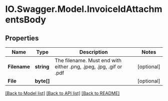 # IO.Swagger.Model.InvoiceIdAttachmentsBody

## Properties

 Name         | Type       | Description                                                        | Notes
--------------|------------|--------------------------------------------------------------------|------------
 **Filename** | **string** | The filename. Must end with either .png, .jpeg, .jpg, .gif or .pdf | [optional]
 **File**     | **byte[]** |                                                                    | [optional]

[[Back to Model list]](../README.md#documentation-for-models) [[Back to API list]](../README.md#documentation-for-api-endpoints) [[Back to README]](../README.md)

